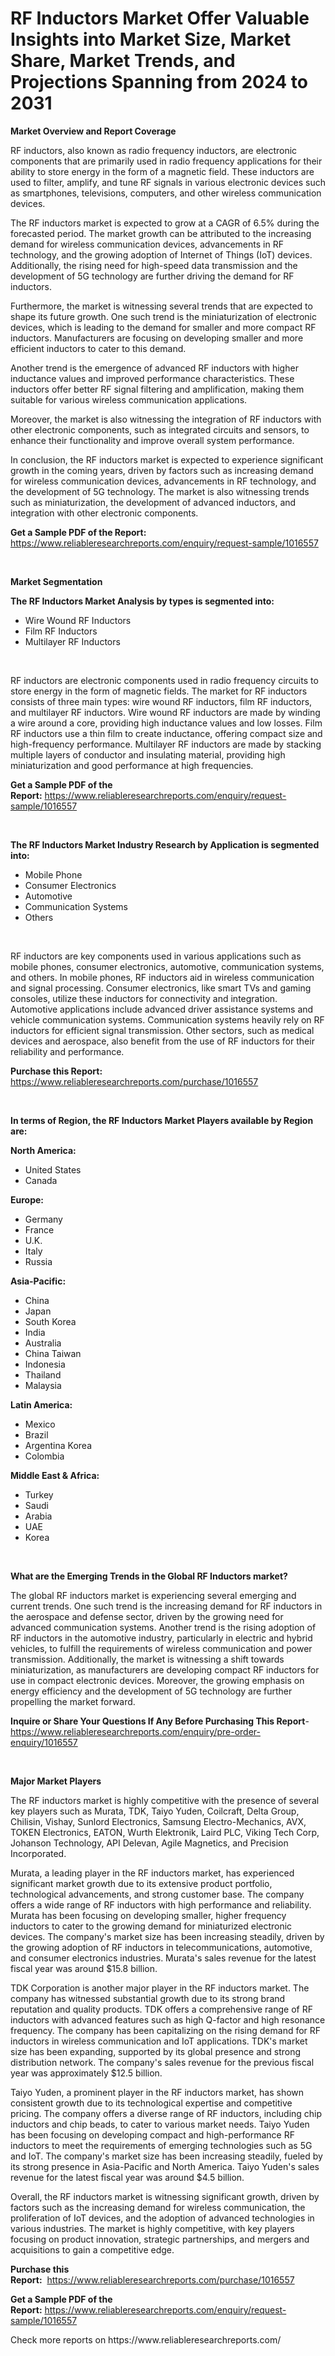 <p><h1>RF Inductors Market Offer Valuable Insights into Market Size, Market Share, Market Trends, and Projections Spanning from 2024 to 2031</h1></p><p><strong>Market Overview and Report Coverage</strong></p>
<p><p>RF inductors, also known as radio frequency inductors, are electronic components that are primarily used in radio frequency applications for their ability to store energy in the form of a magnetic field. These inductors are used to filter, amplify, and tune RF signals in various electronic devices such as smartphones, televisions, computers, and other wireless communication devices.</p><p>The RF inductors market is expected to grow at a CAGR of 6.5% during the forecasted period. The market growth can be attributed to the increasing demand for wireless communication devices, advancements in RF technology, and the growing adoption of Internet of Things (IoT) devices. Additionally, the rising need for high-speed data transmission and the development of 5G technology are further driving the demand for RF inductors.</p><p>Furthermore, the market is witnessing several trends that are expected to shape its future growth. One such trend is the miniaturization of electronic devices, which is leading to the demand for smaller and more compact RF inductors. Manufacturers are focusing on developing smaller and more efficient inductors to cater to this demand.</p><p>Another trend is the emergence of advanced RF inductors with higher inductance values and improved performance characteristics. These inductors offer better RF signal filtering and amplification, making them suitable for various wireless communication applications.</p><p>Moreover, the market is also witnessing the integration of RF inductors with other electronic components, such as integrated circuits and sensors, to enhance their functionality and improve overall system performance.</p><p>In conclusion, the RF inductors market is expected to experience significant growth in the coming years, driven by factors such as increasing demand for wireless communication devices, advancements in RF technology, and the development of 5G technology. The market is also witnessing trends such as miniaturization, the development of advanced inductors, and integration with other electronic components.</p></p>
<p><strong>Get a Sample PDF of the Report:</strong> <a href="https://www.reliableresearchreports.com/enquiry/request-sample/1016557">https://www.reliableresearchreports.com/enquiry/request-sample/1016557</a></p>
<p>&nbsp;</p>
<p><strong>Market Segmentation</strong></p>
<p><strong>The RF Inductors Market Analysis by types is segmented into:</strong></p>
<p><ul><li>Wire Wound RF Inductors</li><li>Film RF Inductors</li><li>Multilayer RF Inductors</li></ul></p>
<p>&nbsp;</p>
<p><p>RF inductors are electronic components used in radio frequency circuits to store energy in the form of magnetic fields. The market for RF inductors consists of three main types: wire wound RF inductors, film RF inductors, and multilayer RF inductors. Wire wound RF inductors are made by winding a wire around a core, providing high inductance values and low losses. Film RF inductors use a thin film to create inductance, offering compact size and high-frequency performance. Multilayer RF inductors are made by stacking multiple layers of conductor and insulating material, providing high miniaturization and good performance at high frequencies.</p></p>
<p><strong>Get a Sample PDF of the Report:</strong>&nbsp;<a href="https://www.reliableresearchreports.com/enquiry/request-sample/1016557">https://www.reliableresearchreports.com/enquiry/request-sample/1016557</a></p>
<p>&nbsp;</p>
<p><strong>The RF Inductors Market Industry Research by Application is segmented into:</strong></p>
<p><ul><li>Mobile Phone</li><li>Consumer Electronics</li><li>Automotive</li><li>Communication Systems</li><li>Others</li></ul></p>
<p>&nbsp;</p>
<p><p>RF inductors are key components used in various applications such as mobile phones, consumer electronics, automotive, communication systems, and others. In mobile phones, RF inductors aid in wireless communication and signal processing. Consumer electronics, like smart TVs and gaming consoles, utilize these inductors for connectivity and integration. Automotive applications include advanced driver assistance systems and vehicle communication systems. Communication systems heavily rely on RF inductors for efficient signal transmission. Other sectors, such as medical devices and aerospace, also benefit from the use of RF inductors for their reliability and performance.</p></p>
<p><strong>Purchase this Report:</strong>&nbsp; <a href="https://www.reliableresearchreports.com/purchase/1016557">https://www.reliableresearchreports.com/purchase/1016557</a></p>
<p>&nbsp;</p>
<p><strong>In terms of Region, the RF Inductors Market Players available by Region are:</strong></p>
<p>
    <p> <strong> North America: </strong>
        <ul>
            <li>United States</li>
            <li>Canada</li>
        </ul>
        </p> 
    <p> <strong> Europe: </strong>
        <ul>
            <li>Germany</li>
            <li>France</li>
            <li>U.K.</li>
            <li>Italy</li>
            <li>Russia</li>
        </ul>
        </p> 
    <p> <strong> Asia-Pacific: </strong>
        <ul>
            <li>China</li>
            <li>Japan</li>
            <li>South Korea</li>
            <li>India</li>
            <li>Australia</li>
            <li>China Taiwan</li>
            <li>Indonesia</li>
            <li>Thailand</li>
            <li>Malaysia</li>
        </ul>
        </p> 
    <p> <strong> Latin America: </strong>
        <ul>
            <li>Mexico</li>
            <li>Brazil</li>
            <li>Argentina Korea</li>
            <li>Colombia</li>
        </ul>
        </p> 
    <p> <strong> Middle East & Africa: </strong>
        <ul>
            <li>Turkey</li>
            <li>Saudi</li>
            <li>Arabia</li>
            <li>UAE</li>
            <li>Korea</li>
        </ul>
    </p>
    </p>
<p>&nbsp;</p>
<p><strong>What are the Emerging Trends in the Global RF Inductors market?</strong></p>
<p><p>The global RF inductors market is experiencing several emerging and current trends. One such trend is the increasing demand for RF inductors in the aerospace and defense sector, driven by the growing need for advanced communication systems. Another trend is the rising adoption of RF inductors in the automotive industry, particularly in electric and hybrid vehicles, to fulfill the requirements of wireless communication and power transmission. Additionally, the market is witnessing a shift towards miniaturization, as manufacturers are developing compact RF inductors for use in compact electronic devices. Moreover, the growing emphasis on energy efficiency and the development of 5G technology are further propelling the market forward.</p></p>
<p><strong>Inquire or Share Your Questions If Any Before Purchasing This Report</strong>- <a href="https://www.reliableresearchreports.com/enquiry/pre-order-enquiry/1016557">https://www.reliableresearchreports.com/enquiry/pre-order-enquiry/1016557</a></p>
<p>&nbsp;</p>
<p><strong>Major Market Players</strong></p>
<p><p>The RF inductors market is highly competitive with the presence of several key players such as Murata, TDK, Taiyo Yuden, Coilcraft, Delta Group, Chilisin, Vishay, Sunlord Electronics, Samsung Electro-Mechanics, AVX, TOKEN Electronics, EATON, Wurth Elektronik, Laird PLC, Viking Tech Corp, Johanson Technology, API Delevan, Agile Magnetics, and Precision Incorporated.</p><p>Murata, a leading player in the RF inductors market, has experienced significant market growth due to its extensive product portfolio, technological advancements, and strong customer base. The company offers a wide range of RF inductors with high performance and reliability. Murata has been focusing on developing smaller, higher frequency inductors to cater to the growing demand for miniaturized electronic devices. The company's market size has been increasing steadily, driven by the growing adoption of RF inductors in telecommunications, automotive, and consumer electronics industries. Murata's sales revenue for the latest fiscal year was around $15.8 billion.</p><p>TDK Corporation is another major player in the RF inductors market. The company has witnessed substantial growth due to its strong brand reputation and quality products. TDK offers a comprehensive range of RF inductors with advanced features such as high Q-factor and high resonance frequency. The company has been capitalizing on the rising demand for RF inductors in wireless communication and IoT applications. TDK's market size has been expanding, supported by its global presence and strong distribution network. The company's sales revenue for the previous fiscal year was approximately $12.5 billion.</p><p>Taiyo Yuden, a prominent player in the RF inductors market, has shown consistent growth due to its technological expertise and competitive pricing. The company offers a diverse range of RF inductors, including chip inductors and chip beads, to cater to various market needs. Taiyo Yuden has been focusing on developing compact and high-performance RF inductors to meet the requirements of emerging technologies such as 5G and IoT. The company's market size has been increasing steadily, fueled by its strong presence in Asia-Pacific and North America. Taiyo Yuden's sales revenue for the latest fiscal year was around $4.5 billion.</p><p>Overall, the RF inductors market is witnessing significant growth, driven by factors such as the increasing demand for wireless communication, the proliferation of IoT devices, and the adoption of advanced technologies in various industries. The market is highly competitive, with key players focusing on product innovation, strategic partnerships, and mergers and acquisitions to gain a competitive edge.</p></p>
<p><strong>Purchase this Report:</strong>&nbsp;&nbsp;<a href="https://www.reliableresearchreports.com/purchase/1016557">https://www.reliableresearchreports.com/purchase/1016557</a></p>
<p></p>
<p><strong>Get a Sample PDF of the Report:</strong>&nbsp;<a href="https://www.reliableresearchreports.com/enquiry/request-sample/1016557">https://www.reliableresearchreports.com/enquiry/request-sample/1016557</a></p>
<p>Check more reports on https://www.reliableresearchreports.com/</p>